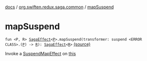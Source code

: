 [docs](../index.md) / [org.swiften.redux.saga.common](index.md) / [mapSuspend](./map-suspend.md)

# mapSuspend

`fun <P, R> `[`SagaEffect`](-saga-effect/index.md)`<`[`P`](map-suspend.md#P)`>.mapSuspend(transformer: suspend <ERROR CLASS>.(`[`P`](map-suspend.md#P)`) -> `[`R`](map-suspend.md#R)`): `[`SagaEffect`](-saga-effect/index.md)`<`[`R`](map-suspend.md#R)`>` [(source)](https://github.com/protoman92/KotlinRedux/tree/master/common/common-saga/src/main/kotlin/org/swiften/redux/saga/common/CommonExtension.kt#L67)

Invoke a [SuspendMapEffect](-suspend-map-effect/index.md) on [this](map-suspend/-this-.md)

